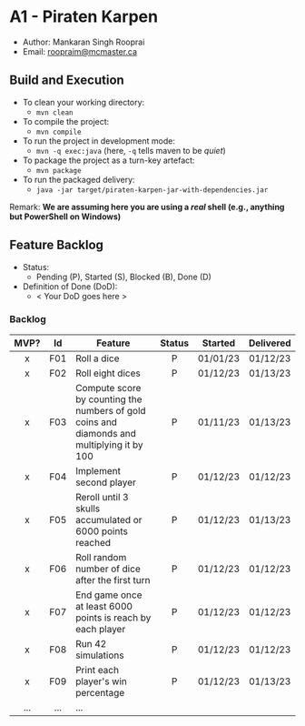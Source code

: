 # A1 - Piraten Karpen

- Author: Mankaran Singh Rooprai
- Email: roopraim@mcmaster.ca

## Build and Execution

- To clean your working directory:
  - `mvn clean`
- To compile the project:
  - `mvn compile`
- To run the project in development mode:
  - `mvn -q exec:java` (here, `-q` tells maven to be _quiet_)
- To package the project as a turn-key artefact:
  - `mvn package`
- To run the packaged delivery:
  - `java -jar target/piraten-karpen-jar-with-dependencies.jar`

Remark: **We are assuming here you are using a _real_ shell (e.g., anything but PowerShell on Windows)**

## Feature Backlog

- Status:
  - Pending (P), Started (S), Blocked (B), Done (D)
- Definition of Done (DoD):
  - < Your DoD goes here >

### Backlog

| MVP? | Id  | Feature                                                                                    | Status | Started  | Delivered |
| :--: | :-: | ------------------------------------------------------------------------------------------ | :----: | :------: | :-------: |
|  x   | F01 | Roll a dice                                                                                |   P    | 01/01/23 | 01/12/23  |
|  x   | F02 | Roll eight dices                                                                           |   P    | 01/12/23 | 01/13/23  |
|  x   | F03 | Compute score by counting the numbers of gold coins and diamonds and multiplying it by 100 |   P    | 01/11/23 | 01/13/23  |
|  x   | F04 | Implement second player                                                                    |   P    | 01/12/23 | 01/12/23  |
|  x   | F05 | Reroll until 3 skulls accumulated or 6000 points reached                                   |   P    | 01/12/23 | 01/13/23  |
|  x   | F06 | Roll random number of dice after the first turn                                            |   P    | 01/12/23 | 01/12/23  |
|  x   | F07 | End game once at least 6000 points is reach by each player                                 |   P    | 01/12/23 | 01/12/23  |
|  x   | F08 | Run 42 simulations                                                                         |   P    | 01/12/23 | 01/12/23  |
|  x   | F09 | Print each player's win percentage                                                         |   P    | 01/12/23 | 01/13/23  |
| ...  | ... | ...                                                                                        |        |          |           |
